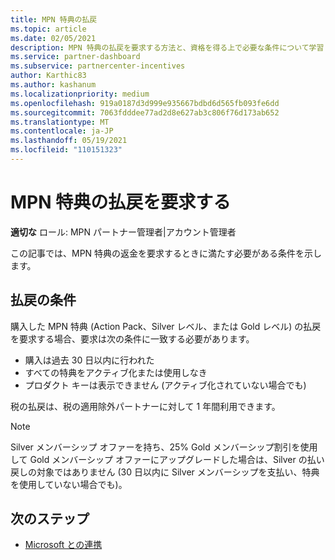 ```yaml
---
title: MPN 特典の払戻
ms.topic: article
ms.date: 02/05/2021
description: MPN 特典の払戻を要求する方法と、資格を得る上で必要な条件について学習します。
ms.service: partner-dashboard
ms.subservice: partnercenter-incentives
author: Karthic83
ms.author: kashanum
ms.localizationpriority: medium
ms.openlocfilehash: 919a0187d3d999e935667bdbd6d565fb093fe6dd
ms.sourcegitcommit: 7063fdddee77ad2d8e627ab3c806f76d173ab652
ms.translationtype: MT
ms.contentlocale: ja-JP
ms.lasthandoff: 05/19/2021
ms.locfileid: "110151323"
---
```

# <a name="request-a-refund-for-an-mpn-benefit"></a>MPN 特典の払戻を要求する

**適切な** ロール: MPN パートナー管理者|アカウント管理者

この記事では、MPN 特典の返金を要求するときに満たす必要がある条件を示します。

## <a name="criteria-for-a-refund"></a>払戻の条件
購入した MPN 特典 (Action Pack、Silver レベル、または Gold レベル) の払戻を要求する場合、要求は次の条件に一致する必要があります。

- 購入は過去 30 日以内に行われた
- すべての特典をアクティブ化または使用しなき
- プロダクト キーは表示できません (アクティブ化されていない場合でも)

税の払戻は、税の適用除外パートナーに対して 1 年間利用できます。

>[!NOTE]
>Silver メンバーシップ オファーを持ち、25% Gold メンバーシップ割引を使用して Gold メンバーシップ オファーにアップグレードした場合は、Silver の払い戻しの対象ではありません (30 日以内に Silver メンバーシップを支払い、特典を使用していない場合でも)。

## <a name="next-steps"></a>次のステップ

- [Microsoft との連携](mpn-overview.md)
